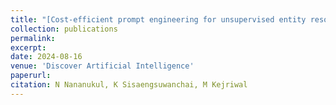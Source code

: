 ```yaml
---
title: "[Cost-efficient prompt engineering for unsupervised entity resolution in the product matching domain](https://link.springer.com/article/10.1007/s44163-024-00159-8)"
collection: publications
permalink: 
excerpt: 
date: 2024-08-16
venue: 'Discover Artificial Intelligence'
paperurl:
citation: N Nananukul, K Sisaengsuwanchai, M Kejriwal
---
```


